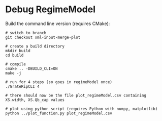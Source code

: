 # Debug RegimeModel

Build the command line version (requires CMake):

```
# switch to branch
git checkout xml-input-merge-plot

# create a build directory
mkdir build
cd build

# compile
cmake .. -DBUILD_CLI=ON
make -j

# run for 4 steps (so goes in regimeModel once)
./GrateRipCLI 4

# there should now be the file plot_regimeModel.csv containing XS.width, XS.Qb_cap values

# plot using python script (requires Python with numpy, matplotlib)
python ../plot_function.py plot_regimeModel.csv
```
